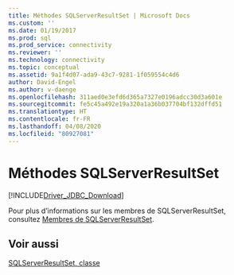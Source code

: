 ```yaml
---
title: Méthodes SQLServerResultSet | Microsoft Docs
ms.custom: ''
ms.date: 01/19/2017
ms.prod: sql
ms.prod_service: connectivity
ms.reviewer: ''
ms.technology: connectivity
ms.topic: conceptual
ms.assetid: 9a1f4d07-ada9-43c7-9281-1f059554c4d6
author: David-Engel
ms.author: v-daenge
ms.openlocfilehash: 311aed0e3efd6d365a7327e0196adcc30d3a601e
ms.sourcegitcommit: fe5c45a492e19a320a1a36b037704bf132dffd51
ms.translationtype: HT
ms.contentlocale: fr-FR
ms.lasthandoff: 04/08/2020
ms.locfileid: "80927081"
---
```

# <a name="sqlserverresultset-methods"></a>Méthodes SQLServerResultSet
[!INCLUDE[Driver_JDBC_Download](../../../includes/driver_jdbc_download.md)]

  Pour plus d’informations sur les membres de SQLServerResultSet, consultez [Membres de SQLServerResultSet](../../../connect/jdbc/reference/sqlserverresultset-members.md).  
  
## <a name="see-also"></a>Voir aussi  
 [SQLServerResultSet, classe](../../../connect/jdbc/reference/sqlserverresultset-class.md)  
  
  
